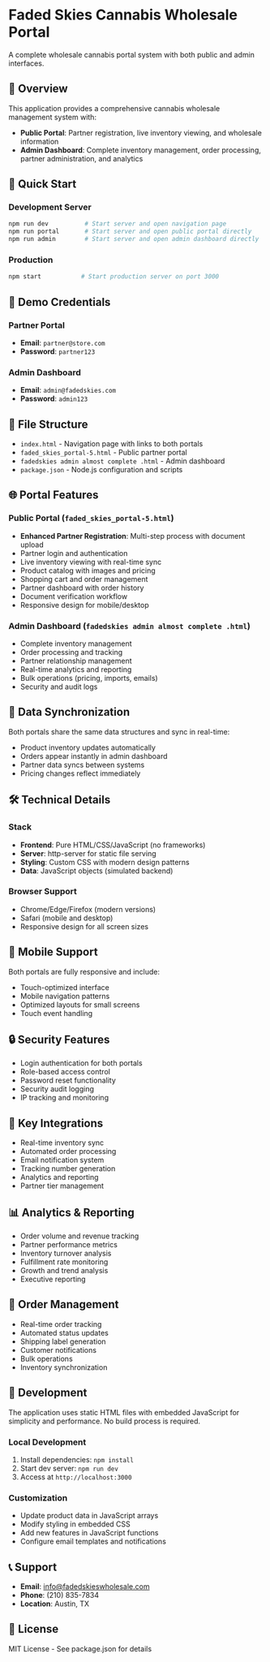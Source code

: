 # Faded Skies Cannabis Wholesale Portal

A complete wholesale cannabis portal system with both public and admin interfaces.

## 🌿 Overview

This application provides a comprehensive cannabis wholesale management system with:

- **Public Portal**: Partner registration, live inventory viewing, and wholesale information
- **Admin Dashboard**: Complete inventory management, order processing, partner administration, and analytics

## 🚀 Quick Start

### Development Server
```bash
npm run dev          # Start server and open navigation page
npm run portal       # Start server and open public portal directly  
npm run admin        # Start server and open admin dashboard directly
```

### Production
```bash
npm start           # Start production server on port 3000
```

## 🔐 Demo Credentials

### Partner Portal
- **Email**: `partner@store.com`
- **Password**: `partner123`

### Admin Dashboard  
- **Email**: `admin@fadedskies.com`
- **Password**: `admin123`

## 📁 File Structure

- `index.html` - Navigation page with links to both portals
- `faded_skies_portal-5.html` - Public partner portal
- `fadedskies admin almost complete .html` - Admin dashboard
- `package.json` - Node.js configuration and scripts

## 🌐 Portal Features

### Public Portal (`faded_skies_portal-5.html`)
- **Enhanced Partner Registration**: Multi-step process with document upload
- Partner login and authentication
- Live inventory viewing with real-time sync
- Product catalog with images and pricing
- Shopping cart and order management
- Partner dashboard with order history
- Document verification workflow
- Responsive design for mobile/desktop

### Admin Dashboard (`fadedskies admin almost complete .html`)
- Complete inventory management
- Order processing and tracking
- Partner relationship management
- Real-time analytics and reporting
- Bulk operations (pricing, imports, emails)
- Security and audit logs

## 🔄 Data Synchronization

Both portals share the same data structures and sync in real-time:
- Product inventory updates automatically
- Orders appear instantly in admin dashboard
- Partner data syncs between systems
- Pricing changes reflect immediately

## 🛠️ Technical Details

### Stack
- **Frontend**: Pure HTML/CSS/JavaScript (no frameworks)
- **Server**: http-server for static file serving
- **Styling**: Custom CSS with modern design patterns
- **Data**: JavaScript objects (simulated backend)

### Browser Support
- Chrome/Edge/Firefox (modern versions)
- Safari (mobile and desktop)
- Responsive design for all screen sizes

## 📱 Mobile Support

Both portals are fully responsive and include:
- Touch-optimized interface
- Mobile navigation patterns
- Optimized layouts for small screens
- Touch event handling

## 🔒 Security Features

- Login authentication for both portals
- Role-based access control
- Password reset functionality
- Security audit logging
- IP tracking and monitoring

## 🎯 Key Integrations

- Real-time inventory sync
- Automated order processing
- Email notification system
- Tracking number generation
- Analytics and reporting
- Partner tier management

## 📊 Analytics & Reporting

- Order volume and revenue tracking
- Partner performance metrics
- Inventory turnover analysis
- Fulfillment rate monitoring
- Growth and trend analysis
- Executive reporting

## 🚚 Order Management

- Real-time order tracking
- Automated status updates
- Shipping label generation
- Customer notifications
- Bulk operations
- Inventory synchronization

## 🔧 Development

The application uses static HTML files with embedded JavaScript for simplicity and performance. No build process is required.

### Local Development
1. Install dependencies: `npm install`
2. Start dev server: `npm run dev`
3. Access at `http://localhost:3000`

### Customization
- Update product data in JavaScript arrays
- Modify styling in embedded CSS
- Add new features in JavaScript functions
- Configure email templates and notifications

## 📞 Support

- **Email**: info@fadedskieswholesale.com
- **Phone**: (210) 835-7834
- **Location**: Austin, TX

## 📄 License

MIT License - See package.json for details
